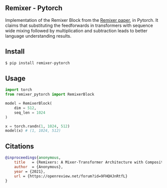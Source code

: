 ## Remixer - Pytorch

Implementation of the Remixer Block from the <a href="https://openreview.net/pdf?id=9FHQHJnRtfL">Remixer paper</a>, in Pytorch. It claims that substituting the feedforwards in transformers with sequence wide mixing followed by multiplication and subtraction leads to better language understanding results.


## Install

```bash
$ pip install remixer-pytorch
```

## Usage

```python
import torch
from remixer_pytorch import RemixerBlock

model = RemixerBlock(
    dim = 512,
    seq_len = 1024
)

x = torch.randn(1, 1024, 512)
model(x) # (1, 1024, 512)
```

## Citations

```bibtex
@inproceedings{anonymous,
    title   = {Remixers: A Mixer-Transformer Architecture with Compositional Operators for Natural Language Understanding },
    author  = {Anonymous},
    year = {2021},
    url = {https://openreview.net/forum?id=9FHQHJnRtfL}
}
```
